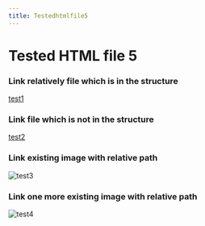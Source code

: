 ```yaml
---
title: Testedhtmlfile5
---
```


<h1>Tested HTML file 5</h1>

<h3>Link relatively file which is in the structure</h3>
<a href="/mainTree/html-tests/file1/">test1</a>

<h3>Link file which is not in the structure</h3>
<a href="https://github.com/gardener/gardener/blob/v1.30.0/README.md">test2</a>

<h3>Link existing image with relative path</h3>
<img title="test3" src="/mainTree/gardener-docforge-logo.png">

<h3>Link one more existing image with relative path</h3>
<img title="test4" src="/mainTree/gardener-docforge-logo.png">
